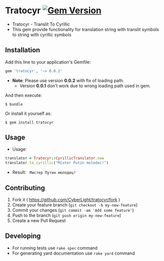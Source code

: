 # Tratocyr  [![Gem Version](https://badge.fury.io/rb/tratocyr.svg)](http://badge.fury.io/rb/tratocyr)

* Tratocyr - Translit To Cyrillic
* This gem provide functionality for translation string with translit symbols to string with cyrillic symbols

## Installation

Add this line to your application's Gemfile:

```ruby
gem 'tratocyr', '~> 0.0.2'
```
* **Note**: Please use version **0.0.2** with fix of loading path.
  * Version **0.0.1** don't work due to wrong loading path used in gem.

And then execute:

    $ bundle

Or install it yourself as:

    $ gem install tratocyr

## Usage

* Usage:
```ruby
translator = Tratocyr::CyrillicTranslator.new
translator.to_cyrillic("Mister Putin molodec!")
```
* Result:
``` Мистер Путин молодец!```

## Contributing

1. Fork it ( https://github.com/CyberLight/tratocyr/fork )
2. Create your feature branch (`git checkout -b my-new-feature`)
3. Commit your changes (`git commit -am 'Add some feature'`)
4. Push to the branch (`git push origin my-new-feature`)
5. Create a new Pull Request

## Developing
* For running tests use ```rake spec``` command
* For generating yard documentation use ```rake yard``` command